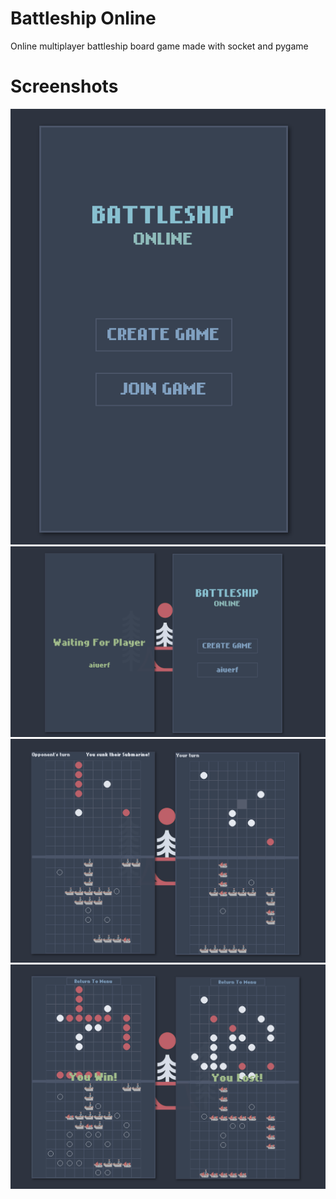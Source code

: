 # Battleship Online
Online multiplayer battleship board game made with socket and pygame

# Screenshots
![](screenshots/menu.png)
![](screenshots/join.png)
![](screenshots/gameplay.png)
![](screenshots/gameover.png)
